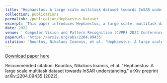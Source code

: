 ```yaml
---
title: "Hephaestus: A large scale multitask dataset towards InSAR understanding"
collection: publications
permalink: /publication/Hephaestus-Dataset
excerpt: 'This paper introduces Hephaestus, a large scale, multitask dataset towards InSAR understanding.'
date: 2022
venue: ' Computer Vision and Pattern Recognition (CVPR) 2022 Conference Workshop: EARTHVISION'
paperurl: 'https://arxiv.org/abs/2204.09435'
citation: 'Bountos, Nikolaos Ioannis, et al. "Hephaestus: A large scale multitask dataset towards InSAR understanding." arXiv preprint arXiv:2204.09435 (2022).'
---
```


[Download paper here](https://arxiv.org/abs/2204.09435)

Recommended citation: Bountos, Nikolaos Ioannis, et al. "Hephaestus: A large scale multitask dataset towards InSAR understanding." arXiv preprint arXiv:2204.09435 (2022).
